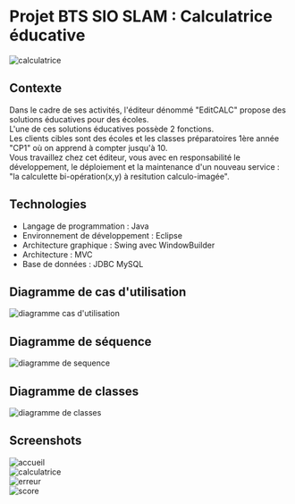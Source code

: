 # Projet BTS SIO SLAM : Calculatrice éducative

![calculatrice](https://raw.githubusercontent.com/walidbouguerra/java-calculatrice/main/screenshots/calcul.PNG)

## Contexte
Dans le cadre de ses activités, l'éditeur dénommé "EditCALC" propose des solutions éducatives pour des écoles.  
L'une de ces solutions éducatives possède 2 fonctions.  
Les clients cibles sont des écoles et les classes préparatoires 1ère année "CP1" où on apprend à compter jusqu'à 10.  
Vous travaillez chez cet éditeur, vous avec en responsabilité le développement, le déploiement et la maintenance d'un nouveau service : "la calculette bi-opération(x,y) à resitution calculo-imagée".

## Technologies
- Langage de programmation : Java  
- Environnement de développement : Eclipse  
- Architecture graphique : Swing avec WindowBuilder  
- Architecture : MVC  
- Base de données : JDBC MySQL

## Diagramme de cas d'utilisation
![diagramme cas d'utilisation](https://raw.githubusercontent.com/walidbouguerra/java-calculatrice/main/screenshots/uc.PNG)

## Diagramme de séquence
![diagramme de sequence](https://raw.githubusercontent.com/walidbouguerra/java-calculatrice/main/screenshots/diagramme_sequence.PNG)

## Diagramme de classes
![diagramme de classes](https://raw.githubusercontent.com/walidbouguerra/java-calculatrice/main/screenshots/diagramme_classes.PNG)

## Screenshots
![accueil](https://raw.githubusercontent.com/walidbouguerra/java-calculatrice/main/screenshots/accueil.PNG)  
![calculatrice](https://raw.githubusercontent.com/walidbouguerra/java-calculatrice/main/screenshots/calcul.PNG)  
![erreur](https://raw.githubusercontent.com/walidbouguerra/java-calculatrice/main/screenshots/erreur.PNG)  
![score](https://raw.githubusercontent.com/walidbouguerra/java-calculatrice/main/screenshots/score.PNG)
